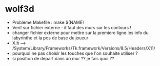 # wolf3d

- Probleme Makefile : make $(NAME)
- Verif sur fichier externe - il faut des murs sur les contours !
- changer fichier externe pour mettre sur la premiere ligne les info du labyrinthe et la pos de base du joueur
- X.h --> /System/Library/Frameworks/Tk.framework/Versions/8.5/Headers/X11/
- pourquoi ne pas choisir les touches que l'on souhaite utiliser ?
- si position de depart dans un mur ?? je fais quoi ??
